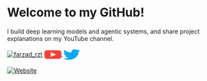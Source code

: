 <h1 align="left">Welcome to my GitHub!</h1>

I build deep learning models and agentic systems, and share project explanations on my YouTube channel.

<p align="left">
<a href="https://www.linkedin.com/in/farzad-roozitalab/" target="blank">
<img align="center" src="https://raw.githubusercontent.com/rahuldkjain/github-profile-readme-generator/master/src/images/icons/Social/linked-in-alt.svg" alt="farzad_rzt" height="25" width="35" /></a>
<a href="https://www.youtube.com/@airoundtable" target="blank"><img align="center" src="https://raw.githubusercontent.com/teamedwardforever/Readme-Generator/71f25dd8b98329b168142a6b782a107b75eab178/svg/Social/youtube.svg" alt="farzad" height="30" width="40" />
<a href="https://twitter.com/intent/follow?screen_name=Farzad_Rzt" target="blank"><img align="center" src="https://raw.githubusercontent.com/teamedwardforever/Readme-Generator/71f25dd8b98329b168142a6b782a107b75eab178/svg/Social/twitter.svg" alt="farzad" height="30" width="40" /></a>

[![Website](https://img.shields.io/website?down_color=blue&down_message=blue&up_color=yellow&up_message=my%20resume&url=https%3A%2F%2Falibigdeli.github.io%2F)](https://farzad-r.github.io/)
</p>

<!-- ![GitHub stats](https://github-readme-stats.vercel.app/api?username=Farzad-R&show_icons=true&theme=radical&include_all_commits=true&count_private=true) -->
 
<!--
Here are some ideas to get you started:

- 🔭 I’m currently working on ...
- 🌱 I’m currently learning ...
- 👯 I’m looking to collaborate on ...
- 🤔 I’m looking for help with ...
- 💬 Ask me about ...
- 📫 How to reach me: ...
- 😄 Pronouns: ...
- ⚡ Fun fact: ...

https://github.com/alexandresanlim/Badges4-README.md-Profile#-social-
-->
